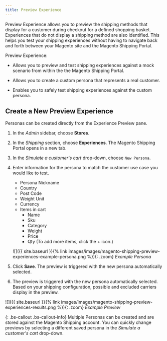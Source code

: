 ```yaml
---
title: Preview Experience
---
```


Preview Experience allows you to preview the shipping methods that display for a customer during checkout for a defined shopping basket. Experiences that do not display a shipping method are also identified. This helps you test your shipping experiences without having to navigate back and forth between your Magento site and the Magento Shipping Portal.

Preview Experience:

- Allows you to preview and test shipping experiences against a mock scenario from within the the Magento Shipping Portal.

- Allows you to create a custom persona that represents a real customer.

- Enables you to safely test shipping experiences against the custom persona.

## Create a New Preview Experience

Personas can be created directly from the Experience Preview pane.

1.  In the _Admin_ sidebar, choose **Stores**.

1.  In the _Shipping_ section, choose **Experiences**. The Magento Shipping Portal opens in a new tab.

1.  In the _Simulate a customer's cart_ drop-down, choose `New Persona`.

1.  Enter information for the persona to match the customer use case you would like to test.

    - Persona Nickname
    - Country
    - Post Code
    - Weight Unit
    - Currency
    - Items in cart
        - Name
        - Sku
        - Category
        - Weight
        - Price
        - Qty
            (To add more items, click the + icon.)

    ![]({{ site.baseurl }}{% link images/images/magento-shipping-preview-experiences-example-persona.png %}){: .zoom}
    _Example Persona_

1.	Click **Save**. The preview is triggered with the new persona automatically selected.

1.	The preview is triggered with the new persona automatically selected. Based on your shipping configuration, possible and excluded carriers display in the preview.

![]({{ site.baseurl }}{% link images/images/magento-shipping-preview-experiences-results.png %}){: .zoom}
_Example Preview_

{: .bs-callout .bs-callout-info}
Multiple Personas can be created and are stored against the Magento Shipping account. You can quickly change previews by selecting a different saved persona in the _Simulate a customer's cart_ drop-down.
